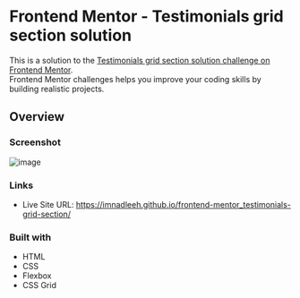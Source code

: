 # Frontend Mentor - Testimonials grid section solution

This is a solution to the [Testimonials grid section solution challenge on Frontend Mentor](https://www.frontendmentor.io/challenges/testimonials-grid-section-Nnw6J7Un7).<br>
Frontend Mentor challenges helps you improve your coding skills by building realistic projects. 

## Overview

### Screenshot

![image](https://github.com/imnadleeh/frontend-mentor_testimonials-grid-section/assets/155338094/566979c1-ffac-4a00-931c-3f9b7d9b8810)

### Links

- Live Site URL: https://imnadleeh.github.io/frontend-mentor_testimonials-grid-section/

### Built with

- HTML
- CSS
- Flexbox
- CSS Grid
